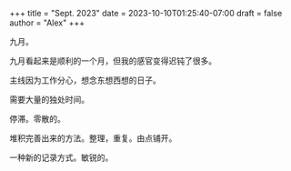 +++
title   = "Sept. 2023"
date    = 2023-10-10T01:25:40-07:00
draft   = false
author  = "Alex"
+++

九月。

九月看起来是顺利的一个月，但我的感官变得迟钝了很多。

主线因为工作分心，想念东想西想的日子。

需要大量的独处时间。

停滞。零散的。

堆积完善出来的方法。整理，重复。由点铺开。

一种新的记录方式。敏锐的。

